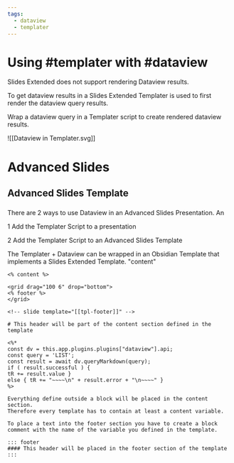 ```yaml
---
tags:
  - dataview
  - templater
---
```

# Using #templater with #dataview 

Slides Extended does not support rendering Dataview results.

To get dataview results in a Slides Extended Templater is used to first render the dataview query results.

Wrap a dataview query in a Templater script to create rendered dataview results.  

![[Dataview in Templater.svg]]

# Advanced Slides
## Advanced Slides Template
### 

There are 2 ways to use Dataview in an Advanced Slides Presentation. An

1 Add the Templater Script to a presentation

2 Add the Templater Script to an Advanced Slides Template 

The Templater + Dataview can be wrapped in an Obsidian Template that implements a Slides Extended Template. "content"

```
<% content %>

<grid drag="100 6" drop="bottom">
<% footer %>
</grid>
```

```
<!-- slide template="[[tpl-footer]]" -->

# This header will be part of the content section defined in the template

<%* 
const dv = this.app.plugins.plugins["dataview"].api; 
const query = 'LIST';
const result = await dv.queryMarkdown(query); 
if ( result.successful ) { 
tR += result.value } 
else { tR += "~~~~\n" + result.error + "\n~~~~" } 
%>

Everything define outside a block will be placed in the content section.
Therefore every template has to contain at least a content variable.

To place a text into the footer section you have to create a block comment with the name of the variable you defined in the template.

::: footer
#### This header will be placed in the footer section of the template
:::
```


